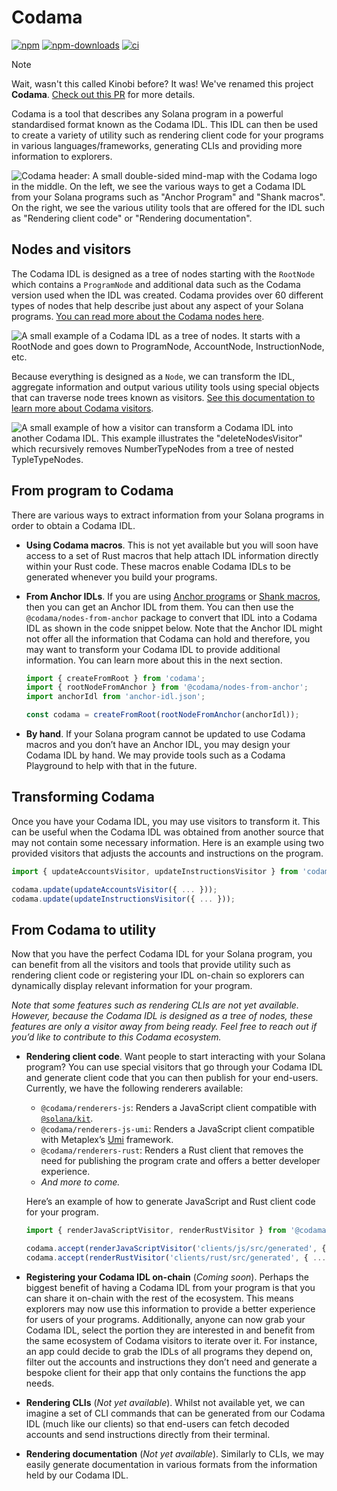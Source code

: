 # Codama

[![npm][npm-image]][npm-url]
[![npm-downloads][npm-downloads-image]][npm-url]
[![ci][ci-image]][ci-url]

[npm-downloads-image]: https://img.shields.io/npm/dm/codama.svg?style=flat
[npm-image]: https://img.shields.io/npm/v/codama.svg?style=flat
[npm-url]: https://www.npmjs.com/package/codama
[ci-image]: https://img.shields.io/github/actions/workflow/status/codama-idl/codama/main.yml?logo=GitHub
[ci-url]: https://github.com/codama-idl/codama/actions/workflows/main.yml

> [!NOTE]  
> Wait, wasn't this called Kinobi before? It was! We've renamed this project **Codama**. [Check out this PR](https://github.com/codama-idl/codama/pull/234) for more details.

Codama is a tool that describes any Solana program in a powerful standardised format known as the Codama IDL. This IDL can then be used to create a variety of utility such as rendering client code for your programs in various languages/frameworks, generating CLIs and providing more information to explorers.

![Codama header: A small double-sided mind-map with the Codama logo in the middle. On the left, we see the various ways to get a Codama IDL from your Solana programs such as "Anchor Program" and "Shank macros". On the right, we see the various utility tools that are offered for the IDL such as "Rendering client code" or "Rendering documentation".](https://github.com/user-attachments/assets/029af336-ea71-4e7f-9612-ef5bb187e3a0)

## Nodes and visitors

The Codama IDL is designed as a tree of nodes starting with the `RootNode` which contains a `ProgramNode` and additional data such as the Codama version used when the IDL was created. Codama provides over 60 different types of nodes that help describe just about any aspect of your Solana programs. [You can read more about the Codama nodes here](./packages/nodes).

![A small example of a Codama IDL as a tree of nodes. It starts with a RootNode and goes down to ProgramNode, AccountNode, InstructionNode, etc.](https://github.com/codama-idl/codama/assets/3642397/9d53485d-a4f6-459a-b7eb-58faab716bc1)

Because everything is designed as a `Node`, we can transform the IDL, aggregate information and output various utility tools using special objects that can traverse node trees known as visitors. [See this documentation to learn more about Codama visitors](./packages/visitors).

![A small example of how a visitor can transform a Codama IDL into another Codama IDL. This example illustrates the "deleteNodesVisitor" which recursively removes NumberTypeNodes from a tree of nested TypleTypeNodes.](https://github.com/codama-idl/codama/assets/3642397/f54e83d1-eade-4674-80dc-7ddc360f5f66)

## From program to Codama

There are various ways to extract information from your Solana programs in order to obtain a Codama IDL.

- **Using Codama macros**. This is not yet available but you will soon have access to a set of Rust macros that help attach IDL information directly within your Rust code. These macros enable Codama IDLs to be generated whenever you build your programs.
- **From Anchor IDLs**. If you are using [Anchor programs](https://github.com/coral-xyz/anchor) or [Shank macros](https://github.com/metaplex-foundation/shank), then you can get an Anchor IDL from them. You can then use the `@codama/nodes-from-anchor` package to convert that IDL into a Codama IDL as shown in the code snippet below. Note that the Anchor IDL might not offer all the information that Codama can hold and therefore, you may want to transform your Codama IDL to provide additional information. You can learn more about this in the next section.

    ```ts
    import { createFromRoot } from 'codama';
    import { rootNodeFromAnchor } from '@codama/nodes-from-anchor';
    import anchorIdl from 'anchor-idl.json';

    const codama = createFromRoot(rootNodeFromAnchor(anchorIdl));
    ```

- **By hand**. If your Solana program cannot be updated to use Codama macros and you don’t have an Anchor IDL, you may design your Codama IDL by hand. We may provide tools such as a Codama Playground to help with that in the future.

## Transforming Codama

Once you have your Codama IDL, you may use visitors to transform it. This can be useful when the Codama IDL was obtained from another source that may not contain some necessary information. Here is an example using two provided visitors that adjusts the accounts and instructions on the program.

```ts
import { updateAccountsVisitor, updateInstructionsVisitor } from 'codama';

codama.update(updateAccountsVisitor({ ... }));
codama.update(updateInstructionsVisitor({ ... }));
```

## From Codama to utility

Now that you have the perfect Codama IDL for your Solana program, you can benefit from all the visitors and tools that provide utility such as rendering client code or registering your IDL on-chain so explorers can dynamically display relevant information for your program.

_Note that some features such as rendering CLIs are not yet available. However, because the Codama IDL is designed as a tree of nodes, these features are only a visitor away from being ready. Feel free to reach out if you’d like to contribute to this Codama ecosystem._

- **Rendering client code**. Want people to start interacting with your Solana program? You can use special visitors that go through your Codama IDL and generate client code that you can then publish for your end-users. Currently, we have the following renderers available:

    - `@codama/renderers-js`: Renders a JavaScript client compatible with [`@solana/kit`](https://github.com/anza-xyz/kit).
    - `@codama/renderers-js-umi`: Renders a JavaScript client compatible with Metaplex’s [Umi](https://github.com/metaplex-foundation/umi) framework.
    - `@codama/renderers-rust`: Renders a Rust client that removes the need for publishing the program crate and offers a better developer experience.
    - _And more to come._

    Here’s an example of how to generate JavaScript and Rust client code for your program.

    ```ts
    import { renderJavaScriptVisitor, renderRustVisitor } from '@codama/renderers';

    codama.accept(renderJavaScriptVisitor('clients/js/src/generated', { ... }));
    codama.accept(renderRustVisitor('clients/rust/src/generated', { ... }));
    ```

- **Registering your Codama IDL on-chain** (_Coming soon_). Perhaps the biggest benefit of having a Codama IDL from your program is that you can share it on-chain with the rest of the ecosystem. This means explorers may now use this information to provide a better experience for users of your programs. Additionally, anyone can now grab your Codama IDL, select the portion they are interested in and benefit from the same ecosystem of Codama visitors to iterate over it. For instance, an app could decide to grab the IDLs of all programs they depend on, filter out the accounts and instructions they don’t need and generate a bespoke client for their app that only contains the functions the app needs.
- **Rendering CLIs** (_Not yet available_). Whilst not available yet, we can imagine a set of CLI commands that can be generated from our Codama IDL (much like our clients) so that end-users can fetch decoded accounts and send instructions directly from their terminal.
- **Rendering documentation** (_Not yet available_). Similarly to CLIs, we may easily generate documentation in various formats from the information held by our Codama IDL.
